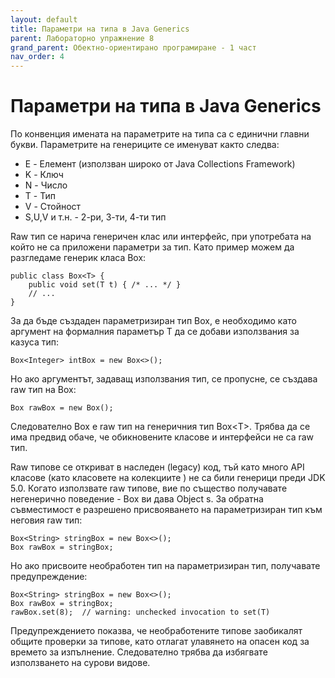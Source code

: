 ```yaml
---
layout: default
title: Параметри на типа в Java Generics
parent: Лабораторно упражнение 8
grand_parent: Обектно-ориентирано програмиране - 1 част
nav_order: 4
---
```

# Параметри на типа в Java Generics

По конвенция имената на параметрите на типа са с единични главни букви.   Параметрите на генериците се именуват както следва:

* E - Елемент (използван широко от Java Collections Framework)
* K - Ключ
* N - Число
* T - Тип
* V - Стойност
* S,U,V и т.н. - 2-ри, 3-ти, 4-ти тип

Raw тип се нарича генеричен клас или интерфейс, при употребата на който не са приложени параметри за тип. Като пример можем да разгледаме генерик класа Box:

```
public class Box<T> {
    public void set(T t) { /* ... */ }
    // ...
}

```

За да бъде създаден параметризиран тип Box, е необходимо като аргумент на формалния параметър T да се добави използвания за казуса тип:

```
Box<Integer> intBox = new Box<>();
```

Но ако аргументът, задаващ използвания тип, се пропусне, се създава raw тип на Box:

```
Box rawBox = new Box();
```

Следователно Box е raw тип на генеричния тип Box\<T>. Трябва да се има предвид обаче, че обикновените класове и интерфейси не са raw тип.

&#x20;Raw типове се откриват в наследен (legacy) код, тъй като много API класове (като класовете на колекциите ) не са били генерици преди JDK 5.0. Когато използвате raw типове, вие по същество получавате негенерично поведение - Box ви дава Object s. За обратна съвместимост е разрешено присвояването на параметризиран тип към неговия raw тип:

```
Box<String> stringBox = new Box<>();
Box rawBox = stringBox;
```

Но ако присвоите необработен тип на параметризиран тип, получавате предупреждение:

```
Box<String> stringBox = new Box<>();
Box rawBox = stringBox;
rawBox.set(8);  // warning: unchecked invocation to set(T)
```

Предупреждението показва, че необработените типове заобикалят общите проверки за типове, като отлагат улавянето на опасен код за времето за изпълнение. Следователно трябва да избягвате използването на сурови видове.

